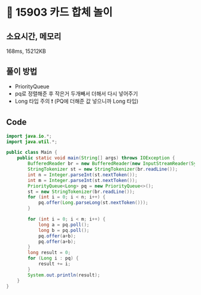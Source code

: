 # 📘 15903 카드 합체 놀이

## 소요시간, 메모리
168ms, 15212KB

## 풀이 방법
- PriorityQueue
- pq로 정렬해준 후 작은거 두개빼서 더해서 다시 넣어주기
- Long 타입 주의 ❗ (PQ에 더해준 값 넣으니까 Long 타입)

## Code

```java
import java.io.*;
import java.util.*;

public class Main {
    public static void main(String[] args) throws IOException {
        BufferedReader br = new BufferedReader(new InputStreamReader(System.in));
        StringTokenizer st = new StringTokenizer(br.readLine());
        int n = Integer.parseInt(st.nextToken());
        int m = Integer.parseInt(st.nextToken());
        PriorityQueue<Long> pq = new PriorityQueue<>();
        st = new StringTokenizer(br.readLine());
        for (int i = 0; i < n; i++) {
            pq.offer(Long.parseLong(st.nextToken()));
        }

        for (int i = 0; i < m; i++) {
            long a = pq.poll();
            long b = pq.poll();
            pq.offer(a+b);
            pq.offer(a+b);
        }
        long result = 0;
        for (Long i : pq) {
            result += i;
        }
        System.out.println(result);
    }
}
```